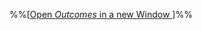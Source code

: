 %%[<a href="{{baseUrl}}/schedule/week8/outcomes.html" target="_blank">Open _Outcomes_ in a new Window <span class="glyphicon glyphicon-new-window" aria-hidden="true"></span></a>]%%

<panel header=":trophy: Outcomes" ctrl-lvl="1" expanded no-close>
  <include src="outcomes.md#main" />
</panel>

<panel header=":clipboard: Todo" ctrl-lvl="1" no-close>
  <include src="todo.md" />
</panel>

<panel header=":raising_hand: Tutorial 8" ctrl-lvl="1" no-close>
  <include src="tutorial.md" />
</panel>

<panel header=":loudspeaker: Lecture 8" ctrl-lvl="1" no-close>
  <include src="lecture.md" />
</panel>
